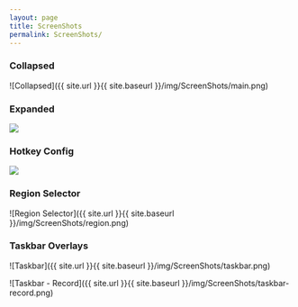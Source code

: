 ```yaml
---
layout: page
title: ScreenShots
permalink: ScreenShots/
---
```


### Collapsed
![Collapsed]({{ site.url }}{{ site.baseurl }}/img/ScreenShots/main.png)

<div class="row">
    <div class="col-md-6">
	    <h3>Expanded</h3>
		<p><img src="{{ site.url }}{{ site.baseurl }}/img/ScreenShots/expanded.png"/></p>
	</div>
    <div class="col-md-6">
	    <h3>Hotkey Config</h3>
		<p><img src="{{ site.url }}{{ site.baseurl }}/img/ScreenShots/hotkey.png"/></p>
	</div>
</div>

### Region Selector
![Region Selector]({{ site.url }}{{ site.baseurl }}/img/ScreenShots/region.png)

### Taskbar Overlays
![Taskbar]({{ site.url }}{{ site.baseurl }}/img/ScreenShots/taskbar.png)

![Taskbar - Record]({{ site.url }}{{ site.baseurl }}/img/ScreenShots/taskbar-record.png)